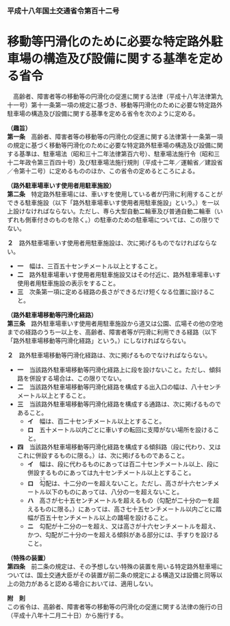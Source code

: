 ### 平成十八年国土交通省令第百十二号  
# 移動等円滑化のために必要な特定路外駐車場の構造及び設備に関する基準を定める省令  
　高齢者、障害者等の移動等の円滑化の促進に関する法律（平成十八年法律第九十一号）第十一条第一項の規定に基づき、移動等円滑化のために必要な特定路外駐車場の構造及び設備に関する基準を定める省令を次のように定める。  
  
**（趣旨）**  
**第一条**　高齢者、障害者等の移動等の円滑化の促進に関する法律第十一条第一項の規定に基づく移動等円滑化のために必要な特定路外駐車場の構造及び設備に関する基準は、駐車場法（昭和三十二年法律第百六号）、駐車場法施行令（昭和三十二年政令第三百四十号）及び駐車場法施行規則（平成十二年／運輸省／建設省／令第十二号）に定めるもののほか、この省令の定めるところによる。  
  
**（路外駐車場車いす使用者用駐車施設）**  
**第二条**　特定路外駐車場には、車いすを使用している者が円滑に利用することができる駐車施設（以下「路外駐車場車いす使用者用駐車施設」という。）を一以上設けなければならない。ただし、専ら大型自動二輪車及び普通自動二輪車（いずれも側車付きのものを除く。）の駐車のための駐車場については、この限りでない。  
  
**２**　路外駐車場車いす使用者用駐車施設は、次に掲げるものでなければならない。  
* **一**　幅は、三百五十センチメートル以上とすること。  
* **二**　路外駐車場車いす使用者用駐車施設又はその付近に、路外駐車場車いす使用者用駐車施設の表示をすること。  
* **三**　次条第一項に定める経路の長さができるだけ短くなる位置に設けること。  
  
**（路外駐車場移動等円滑化経路）**  
**第三条**　路外駐車場車いす使用者用駐車施設から道又は公園、広場その他の空地までの経路のうち一以上を、高齢者、障害者等が円滑に利用できる経路（以下「路外駐車場移動等円滑化経路」という。）にしなければならない。  
  
**２**　路外駐車場移動等円滑化経路は、次に掲げるものでなければならない。  
* **一**　当該路外駐車場移動等円滑化経路上に段を設けないこと。ただし、傾斜路を併設する場合は、この限りでない。  
* **二**　当該路外駐車場移動等円滑化経路を構成する出入口の幅は、八十センチメートル以上とすること。  
* **三**　当該路外駐車場移動等円滑化経路を構成する通路は、次に掲げるものであること。  
	* **イ**　幅は、百二十センチメートル以上とすること。  
	* **ロ**　五十メートル以内ごとに車いすの転回に支障がない場所を設けること。  
* **四**　当該路外駐車場移動等円滑化経路を構成する傾斜路（段に代わり、又はこれに併設するものに限る。）は、次に掲げるものであること。  
	* **イ**　幅は、段に代わるものにあっては百二十センチメートル以上、段に併設するものにあっては九十センチメートル以上とすること。  
	* **ロ**　<ruby>勾<rt>こう</rt></ruby>配は、十二分の一を超えないこと。ただし、高さが十六センチメートル以下のものにあっては、八分の一を超えないこと。  
	* **ハ**　高さが七十五センチメートルを超えるもの（勾配が二十分の一を超えるものに限る。）にあっては、高さ七十五センチメートル以内ごとに踏幅が百五十センチメートル以上の踊場を設けること。  
	* **ニ**　勾配が十二分の一を超え、又は高さが十六センチメートルを超え、かつ、勾配が二十分の一を超える傾斜がある部分には、手すりを設けること。  
  
**（特殊の装置）**  
**第四条**　前二条の規定は、その予想しない特殊の装置を用いる特定路外駐車場については、国土交通大臣がその装置が前二条の規定による構造又は設備と同等以上の効力があると認める場合においては、適用しない。  
  
**附　則**  
この省令は、高齢者、障害者等の移動等の円滑化の促進に関する法律の施行の日（平成十八年十二月二十日）から施行する。  
  
